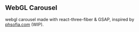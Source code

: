 ## WebGL Carousel

webgl carousel made with react-three-fiber & GSAP, inspired by [phsofia.com](http://phsofia.com) (WIP).

